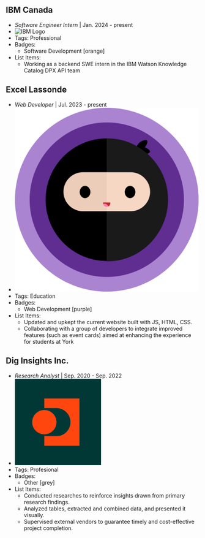 ## IBM Canada
- *Software Engineer Intern* | Jan. 2024 - present
- ![IBM Logo](https://www.ibm.com/brand/experience-guides/developer/8f4e3cc2b5d52354a6d43c8edba1e3c9/02_8-bar-reverse.svg)
- Tags: Professional
- Badges:
  - Software Development [orange]
- List Items:
  - Working as a backend SWE intern in the IBM Watson Knowledge Catalog DPX API team

## Excel Lassonde
- *Web Developer* | Jul. 2023 - present
- ![Excel Lassonde Logo](../assets/excel_lassonde_logo.png)
- Tags: Education
- Badges:
  - Web Development [purple]
- List Items:
  - Updated and upkept the current website built with JS, HTML, CSS.
  - Collaborating with a group of developers to integrate improved features (such as event cards) aimed at enhancing the experience for students at York

## Dig Insights Inc.
- *Research Analyst* | Sep. 2020 - Sep. 2022
- ![Dig Insights Inc. Logo](../assets/dig_insights_logo.png)
- Tags: Profesional 
- Badges:
  - Other [grey]
- List Items:
  - Conducted researches to reinforce insights drawn from primary research findings.
  - Analyzed tables, extracted and combined data, and presented it visually.
  - Supervised external vendors to guarantee timely and cost-effective project completion.